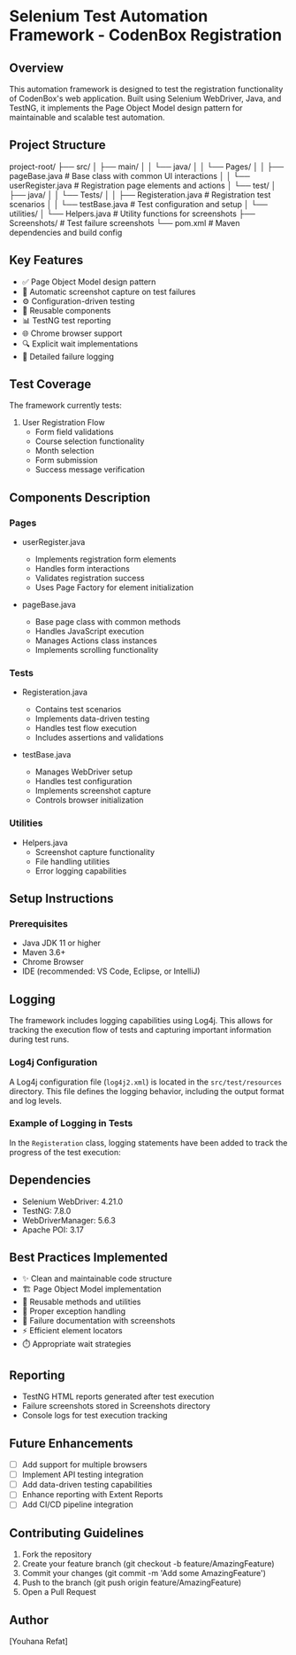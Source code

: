 # Selenium Test Automation Framework - CodenBox Registration

## Overview
This automation framework is designed to test the registration functionality of CodenBox's web application. Built using Selenium WebDriver, Java, and TestNG, it implements the Page Object Model design pattern for maintainable and scalable test automation.

## Project Structure
project-root/
├── src/
│   ├── main/
│   │   └── java/
│   │       └── Pages/
│   │           ├── pageBase.java        # Base class with common UI interactions
│   │           └── userRegister.java    # Registration page elements and actions
│   └── test/
│       ├── java/
│       │   └── Tests/
│       │       ├── Registeration.java   # Registration test scenarios
│       │       └── testBase.java        # Test configuration and setup
│       └── utilities/
│           └── Helpers.java             # Utility functions for screenshots
├── Screenshots/                         # Test failure screenshots
└── pom.xml                             # Maven dependencies and build config

## Key Features
- ✅ Page Object Model design pattern
- 📸 Automatic screenshot capture on test failures
- ⚙️ Configuration-driven testing
- 🔄 Reusable components
- 📊 TestNG test reporting
- 🌐 Chrome browser support
- 🔍 Explicit wait implementations
- 📝 Detailed failure logging

## Test Coverage
The framework currently tests:
1. User Registration Flow
   - Form field validations
   - Course selection functionality
   - Month selection
   - Form submission
   - Success message verification

## Components Description

### Pages
- userRegister.java
  - Implements registration form elements
  - Handles form interactions
  - Validates registration success
  - Uses Page Factory for element initialization

- pageBase.java
  - Base page class with common methods
  - Handles JavaScript execution
  - Manages Actions class instances
  - Implements scrolling functionality

### Tests
- Registeration.java
  - Contains test scenarios
  - Implements data-driven testing
  - Handles test flow execution
  - Includes assertions and validations

- testBase.java
  - Manages WebDriver setup
  - Handles test configuration
  - Implements screenshot capture
  - Controls browser initialization

### Utilities
- Helpers.java
  - Screenshot capture functionality
  - File handling utilities
  - Error logging capabilities

## Setup Instructions

### Prerequisites
- Java JDK 11 or higher
- Maven 3.6+
- Chrome Browser
- IDE (recommended: VS Code, Eclipse, or IntelliJ)

## Logging
The framework includes logging capabilities using Log4j. This allows for tracking the execution flow of tests and capturing important information during test runs.

### Log4j Configuration
A Log4j configuration file (`log4j2.xml`) is located in the `src/test/resources` directory. This file defines the logging behavior, including the output format and log levels.

### Example of Logging in Tests
In the `Registeration` class, logging statements have been added to track the progress of the test execution:

## Dependencies
- Selenium WebDriver: 4.21.0
- TestNG: 7.8.0
- WebDriverManager: 5.6.3
- Apache POI: 3.17

## Best Practices Implemented
- ✨ Clean and maintainable code structure
- 🏗️ Page Object Model implementation
- 🔄 Reusable methods and utilities
- 📝 Proper exception handling
- 📸 Failure documentation with screenshots
- ⚡ Efficient element locators
- ⏱️ Appropriate wait strategies

## Reporting
- TestNG HTML reports generated after test execution
- Failure screenshots stored in Screenshots directory
- Console logs for test execution tracking


## Future Enhancements
- [ ] Add support for multiple browsers
- [ ] Implement API testing integration
- [ ] Add data-driven testing capabilities
- [ ] Enhance reporting with Extent Reports
- [ ] Add CI/CD pipeline integration

## Contributing Guidelines
1. Fork the repository
2. Create your feature branch (git checkout -b feature/AmazingFeature)
3. Commit your changes (git commit -m 'Add some AmazingFeature')
4. Push to the branch (git push origin feature/AmazingFeature)
5. Open a Pull Request

## Author
[Youhana Refat]

